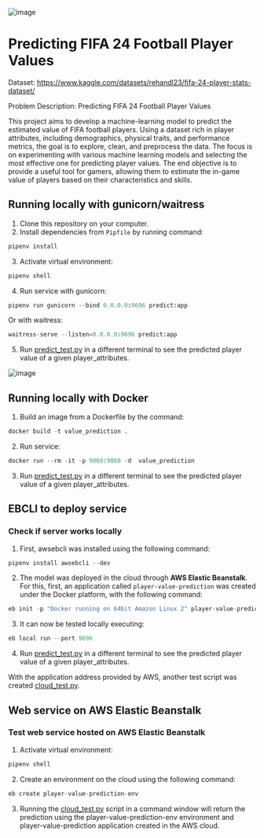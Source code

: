 ![image](https://github.com/starlord-31/Machine-Learning-Zoomcamp-HW/assets/144388508/958ec70e-ecce-4242-adf9-1c153b4d7c22)
# Predicting FIFA 24 Football Player Values

Dataset: https://www.kaggle.com/datasets/rehandl23/fifa-24-player-stats-dataset/

Problem Description: Predicting FIFA 24 Football Player Values

This project aims to develop a machine-learning model to predict the estimated value of FIFA football players. Using a dataset rich in player attributes, including demographics, physical traits, and performance metrics, the goal is to explore, clean, and preprocess the data. The focus is on experimenting with various machine learning models and selecting the most effective one for predicting player values. The end objective is to provide a useful tool for gamers, allowing them to estimate the in-game value of players based on their characteristics and skills.

## Running locally with gunicorn/waitress
1. Clone this repository on your computer.
3. Install dependencies from ```Pipfile``` by running command:
```Python
pipenv install
```
3. Activate virtual environment:
```Python
pipenv shell
```
4. Run service with gunicorn:
```Python
pipenv run gunicorn --bind 0.0.0.0:9696 predict:app
```
Or with waitress:
```Python
waitress-serve --listen=0.0.0.0:9696 predict:app
```
5. Run [predict_test.py](https://github.com/starlord-31/Machine-Learning-Zoomcamp-HW/blob/main/Capstone%201/predict_test.py) in a different terminal to see the predicted player value of a given player_attributes.

![image](https://github.com/starlord-31/Machine-Learning-Zoomcamp-HW/assets/144388508/b381c598-8790-473c-8784-33f38bbd6686)

## Running locally with Docker
1. Build an image from a Dockerfile by the command:
```Python
docker build -t value_prediction .
```
2. Run service:
```Python
docker run --rm -it -p 9060:9060 -d  value_prediction
```
3. Run [predict_test.py](https://github.com/starlord-31/Machine-Learning-Zoomcamp-HW/blob/main/Capstone%201/predict_test.py) in a different terminal to see the predicted player value of a given player_attributes.

## EBCLI to deploy service 
### Check if server works locally
1. First, awsebcli was installed using the following command:
```Python
pipenv install awsebcli --dev
```
2. The model was deployed in the cloud through **AWS Elastic Beanstalk**. For this, first, an application called ```player-value-prediction``` was created under the Docker platform, with the following command:
```Python
eb init -p "Docker running on 64bit Amazon Linux 2" player-value-prediction
```
3. It can now be tested locally executing:
```Python
eb local run --port 9696
```
4. Run [predict_test.py](https://github.com/starlord-31/Machine-Learning-Zoomcamp-HW/blob/main/Capstone%201/predict_test.py) in a different terminal to see the predicted player value of a given player_attributes.

With the application address provided by AWS, another test script was created [cloud_test.py](https://github.com/starlord-31/Machine-Learning-Zoomcamp-HW/blob/main/Capstone%201/cloud_test.py).

## Web service on AWS Elastic Beanstalk
### Test web service hosted on AWS Elastic Beanstalk
1. Activate virtual environment:
```Python
pipenv shell
```
2. Create an environment on the cloud using the following command:
```Python
eb create player-value-prediction-env
```
3. Running the [cloud_test.py](https://github.com/starlord-31/Machine-Learning-Zoomcamp-HW/blob/main/Capstone%201/cloud_test.py) script in a command window will return the prediction using the player-value-prediction-env environment and player-value-prediction application created in the AWS cloud.
